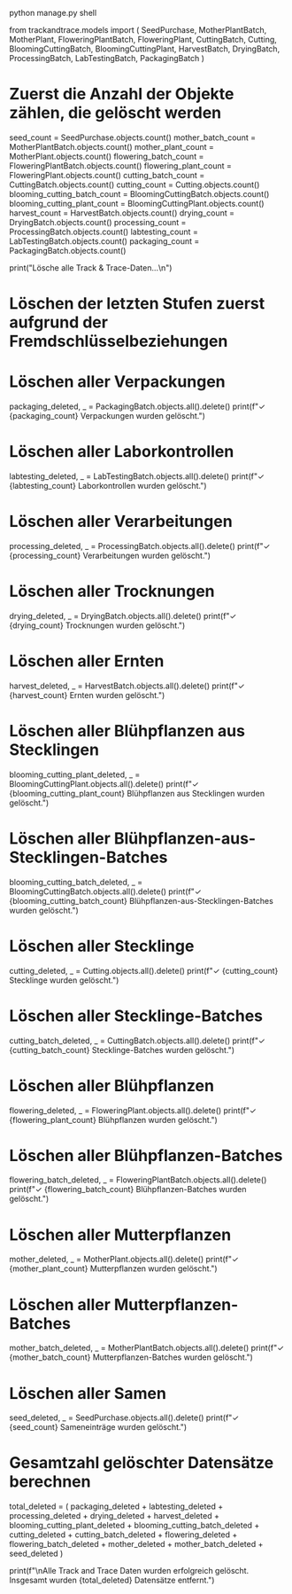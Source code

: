 python manage.py shell    

from trackandtrace.models import (
    SeedPurchase, MotherPlantBatch, MotherPlant, 
    FloweringPlantBatch, FloweringPlant, 
    CuttingBatch, Cutting, BloomingCuttingBatch, BloomingCuttingPlant,
    HarvestBatch, DryingBatch, ProcessingBatch,
    LabTestingBatch, PackagingBatch
)

# Zuerst die Anzahl der Objekte zählen, die gelöscht werden
seed_count = SeedPurchase.objects.count()
mother_batch_count = MotherPlantBatch.objects.count()
mother_plant_count = MotherPlant.objects.count()
flowering_batch_count = FloweringPlantBatch.objects.count()
flowering_plant_count = FloweringPlant.objects.count()
cutting_batch_count = CuttingBatch.objects.count()
cutting_count = Cutting.objects.count()
blooming_cutting_batch_count = BloomingCuttingBatch.objects.count()
blooming_cutting_plant_count = BloomingCuttingPlant.objects.count()
harvest_count = HarvestBatch.objects.count()
drying_count = DryingBatch.objects.count()
processing_count = ProcessingBatch.objects.count()
labtesting_count = LabTestingBatch.objects.count()
packaging_count = PackagingBatch.objects.count()

print("Lösche alle Track & Trace-Daten...\n")

# Löschen der letzten Stufen zuerst aufgrund der Fremdschlüsselbeziehungen

# Löschen aller Verpackungen
packaging_deleted, _ = PackagingBatch.objects.all().delete()
print(f"✓ {packaging_count} Verpackungen wurden gelöscht.")

# Löschen aller Laborkontrollen
labtesting_deleted, _ = LabTestingBatch.objects.all().delete()
print(f"✓ {labtesting_count} Laborkontrollen wurden gelöscht.")

# Löschen aller Verarbeitungen
processing_deleted, _ = ProcessingBatch.objects.all().delete()
print(f"✓ {processing_count} Verarbeitungen wurden gelöscht.")

# Löschen aller Trocknungen
drying_deleted, _ = DryingBatch.objects.all().delete()
print(f"✓ {drying_count} Trocknungen wurden gelöscht.")

# Löschen aller Ernten
harvest_deleted, _ = HarvestBatch.objects.all().delete()
print(f"✓ {harvest_count} Ernten wurden gelöscht.")

# Löschen aller Blühpflanzen aus Stecklingen
blooming_cutting_plant_deleted, _ = BloomingCuttingPlant.objects.all().delete()
print(f"✓ {blooming_cutting_plant_count} Blühpflanzen aus Stecklingen wurden gelöscht.")

# Löschen aller Blühpflanzen-aus-Stecklingen-Batches
blooming_cutting_batch_deleted, _ = BloomingCuttingBatch.objects.all().delete()
print(f"✓ {blooming_cutting_batch_count} Blühpflanzen-aus-Stecklingen-Batches wurden gelöscht.")

# Löschen aller Stecklinge
cutting_deleted, _ = Cutting.objects.all().delete()
print(f"✓ {cutting_count} Stecklinge wurden gelöscht.")

# Löschen aller Stecklinge-Batches
cutting_batch_deleted, _ = CuttingBatch.objects.all().delete()
print(f"✓ {cutting_batch_count} Stecklinge-Batches wurden gelöscht.")

# Löschen aller Blühpflanzen
flowering_deleted, _ = FloweringPlant.objects.all().delete()
print(f"✓ {flowering_plant_count} Blühpflanzen wurden gelöscht.")

# Löschen aller Blühpflanzen-Batches
flowering_batch_deleted, _ = FloweringPlantBatch.objects.all().delete()
print(f"✓ {flowering_batch_count} Blühpflanzen-Batches wurden gelöscht.")

# Löschen aller Mutterpflanzen
mother_deleted, _ = MotherPlant.objects.all().delete()
print(f"✓ {mother_plant_count} Mutterpflanzen wurden gelöscht.")

# Löschen aller Mutterpflanzen-Batches
mother_batch_deleted, _ = MotherPlantBatch.objects.all().delete()
print(f"✓ {mother_batch_count} Mutterpflanzen-Batches wurden gelöscht.")

# Löschen aller Samen
seed_deleted, _ = SeedPurchase.objects.all().delete()
print(f"✓ {seed_count} Sameneinträge wurden gelöscht.")

# Gesamtzahl gelöschter Datensätze berechnen
total_deleted = (
    packaging_deleted + labtesting_deleted + processing_deleted + 
    drying_deleted + harvest_deleted + 
    blooming_cutting_plant_deleted + blooming_cutting_batch_deleted +
    cutting_deleted + cutting_batch_deleted +
    flowering_deleted + flowering_batch_deleted + 
    mother_deleted + mother_batch_deleted + 
    seed_deleted
)

print(f"\nAlle Track and Trace Daten wurden erfolgreich gelöscht. Insgesamt wurden {total_deleted} Datensätze entfernt.")